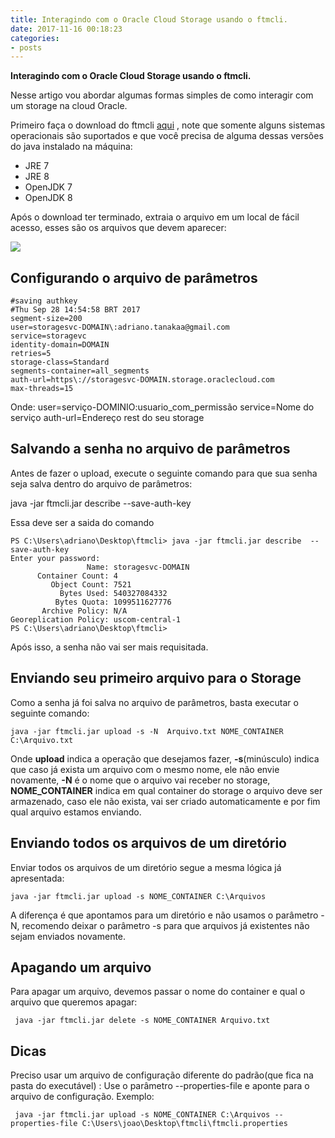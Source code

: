 ```yaml
---
title: Interagindo com o Oracle Cloud Storage usando o ftmcli.
date: 2017-11-16 00:18:23 
categories:
- posts
---
```




**Interagindo com o Oracle Cloud Storage usando o ftmcli.**

Nesse artigo vou abordar algumas formas simples de como interagir com um storage na cloud Oracle.

Primeiro faça o download do ftmcli [aqui](http://www.oracle.com/technetwork/topics/cloud/downloads/index.html) , note que somente alguns sistemas operacionais são suportados e que você precisa de alguma dessas versões do  java instalado na máquina:

 - JRE 7   
 - JRE 8   
 - OpenJDK 7  
 - OpenJDK 8

Após o download ter terminado, extraia o arquivo em um local de fácil acesso, esses são os arquivos que devem aparecer:

![](https://i.imgur.com/1AHDCPo.png)

Configurando o arquivo de parâmetros
------------------------------------

    #saving authkey
    #Thu Sep 28 14:54:58 BRT 2017
    segment-size=200
    user=storagesvc-DOMAIN\:adriano.tanakaa@gmail.com
    service=storagevc
    identity-domain=DOMAIN
    retries=5
    storage-class=Standard
    segments-container=all_segments
    auth-url=https\://storagesvc-DOMAIN.storage.oraclecloud.com
    max-threads=15

Onde:
user=serviço-DOMINIO\:usuario_com_permissão
service=Nome do serviço
auth-url=Endereço rest do seu storage

Salvando a senha no arquivo de parâmetros
----------------------------

Antes de fazer o upload, execute o seguinte comando para que sua senha seja salva dentro do arquivo de parâmetros:

java -jar ftmcli.jar describe  --save-auth-key

Essa deve ser a saida do comando

    PS C:\Users\adriano\Desktop\ftmcli> java -jar ftmcli.jar describe  --save-auth-key
    Enter your password:
                     Name: storagesvc-DOMAIN
          Container Count: 4
             Object Count: 7521
               Bytes Used: 540327084332
              Bytes Quota: 1099511627776
           Archive Policy: N/A
    Georeplication Policy: uscom-central-1
    PS C:\Users\adriano\Desktop\ftmcli>

Após isso, a senha não vai ser mais requisitada.

Enviando seu primeiro arquivo para o Storage
----------------------------

Como a senha já foi salva no arquivo de parâmetros, basta executar o seguinte comando:

    java -jar ftmcli.jar upload -s -N  Arquivo.txt NOME_CONTAINER C:\Arquivo.txt
Onde **upload** indica a operação que desejamos fazer,  **-s**(minúsculo) indica que caso já exista um arquivo com o mesmo nome, ele não envie novamente, **-N** é o nome que o arquivo vai receber no storage, **NOME_CONTAINER** indica em qual container do storage o arquivo deve ser armazenado, caso ele não exista, vai ser criado automaticamente e por fim qual arquivo estamos enviando.

Enviando todos os arquivos de um diretório
----------------------------

Enviar todos os arquivos de um diretório segue a mesma lógica já apresentada:

    java -jar ftmcli.jar upload -s NOME_CONTAINER C:\Arquivos

A diferença é que apontamos para um diretório e não usamos o parâmetro -N, recomendo deixar o parâmetro -s para que arquivos já existentes não sejam enviados novamente.

Apagando um arquivo
----------------------------

Para apagar um arquivo, devemos passar o nome do container e qual o arquivo que queremos apagar:

     java -jar ftmcli.jar delete -s NOME_CONTAINER Arquivo.txt


Dicas
----------------------------

Preciso usar um arquivo de configuração diferente do padrão(que fica na pasta do executável) :
Use o parâmetro  --properties-file e aponte para o arquivo de configuração.
Exemplo:

     java -jar ftmcli.jar upload -s NOME_CONTAINER C:\Arquivos --properties-file C:\Users\joao\Desktop\ftmcli\ftmcli.properties

